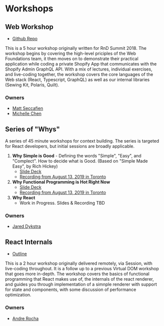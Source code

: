 # Workshops

## Web Workshop

* [Github Repo](https://github.com/Shopify/web-workshop)

This is a 5 hour workshop originally written for RnD Summit 2018. The workshop begins by covering the high-level priciples of the Web Foundations team, it then moves on to demonstrate their practical application while coding a private Shopify App that communicates with the Shopify Admin GraphQL API. With a mix of lectures, individual exercises, and live-coding together, the workshop covers the core languages of the Web stack (React, Typescript, GraphQL) as well as our internal libraries (Sewing Kit, Polaris, Quilt).

### Owners

* [Matt Seccafien](https://github.com/cartogram)
* [Michelle Chen](http://github.com/michelleyschen)

## Series of "Whys"

A series of 45 minute workshops for context building.  The series is targeted for React developers, but initial sessions are broadly applicable.

1. **Why Simple is Good** - Defining the words "Simple", "Easy", and "Complect".  How to decide what is Good. (Based on "Simple Made Easy", by Rich Hickey)
   * [Slide Deck](https://docs.google.com/presentation/d/1ops1Hm7DciF1bLmWrzH0VIbI7ARsfeUzs1bLmZxCTds/edit#slide=id.p)
   * [Recording from August 13, 2019 in Toronto](https://drive.google.com/file/d/1HpC1wJQBdm1NA6oU-3y6wJVfzfNnluM5)
1. **Why Functional Programming is Hot Right Now**
   * [Slide Deck](https://docs.google.com/presentation/d/1r2NnEuJA9yWgCmvpZW3y5JJ2iUNLnY_Cksr2c_AsUY8/edit#slide=id.p)
   * [Recording from August 13, 2019 in Toronto](https://drive.google.com/file/d/1BGWRcD4mszqSWgTVeR6KQisUH5X_Crq7)
1. **Why React**
   * Work in Progress.  Slides & Recording TBD



### Owners

* [Jared Dykstra](https://github.com/jared-dykstra)

## React Internals

* [Outline](https://github.com/Shopify/fed-sandbox/blob/master/workshops/react-internals.md)

This is a 2 hour workshop originally delivered remotely, via Session, with live-coding throughout. It is a follow up to a previous Virtual DOM workshop that goes more in-depth. The workshop covers the basics of functional programming that React makes use of, the internals of the react renderer, and guides you through implementation of a simnple renderer with support for state and components, with some discussion of performance optimization.

### Owners

* [Andre Rocha](https://github.com/amrocha)
